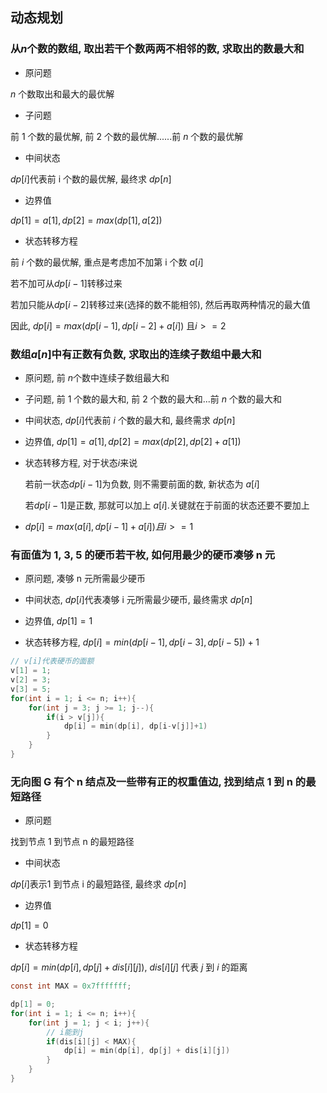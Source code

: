 <!--
 * @Description: 
 * @Version: 1.0
 * @Author: DaLao
 * @Email: dalao@xxx.com
 * @Date: 2021-10-06 13:11:32
 * @LastEditors: dalao
 * @LastEditTime: 2022-04-05 13:42:12
-->

## 动态规划


### 从$n$个数的数组, 取出若干个数两两不相邻的数, 求取出的数最大和


- 原问题

$n$ 个数取出和最大的最优解


- 子问题

前 $1$ 个数的最优解, 前 $2$ 个数的最优解......前 $n$ 个数的最优解


- 中间状态

$dp[i]$代表前 i 个数的最优解, 最终求 $dp[n]$


- 边界值

$dp[1] = a[1], dp[2] = max(dp[1], a[2])$


- 状态转移方程

前 $i$ 个数的最优解, 重点是考虑加不加第 i 个数 $a[i]$

若不加可从$dp[i-1]$转移过来

若加只能从$dp[i-2]$转移过来(选择的数不能相邻), 然后再取两种情况的最大值

因此, $dp[i] = max( dp[i-1], dp[i-2]+a[i])$ 且$i>=2$



### 数组$a[n]$中有正数有负数, 求取出的连续子数组中最大和


- 原问题, 前 $n$个数中连续子数组最大和


- 子问题, 前 $1$ 个数的最大和, 前 $2$ 个数的最大和...前 $n$ 个数的最大和


- 中间状态, $dp[i]$代表前 $i$ 个数的最大和, 最终需求 $dp[n]$


- 边界值, $dp[1] = a[1], dp[2] = max(dp[2], dp[2]+a[1])$


- 状态转移方程, 对于状态$i$来说

    若前一状态$dp[i-1]$为负数, 则不需要前面的数, 新状态为 $a[i]$

    若$dp[i-1]$是正数, 那就可以加上 $a[i]$.关键就在于前面的状态还要不要加上


- $dp[i]=max( a[i], dp[i-1]+a[i]) 且 i>=1$


### 有面值为 1, 3, 5 的硬币若干枚, 如何用最少的硬币凑够 n 元

- 原问题, 凑够 n 元所需最少硬币


- 中间状态, $dp[i]$代表凑够 i 元所需最少硬币, 最终需求 $dp[n]$


- 边界值, $dp[1] = 1$


- 状态转移方程, $dp[i] = min(dp[i-1], dp[i-3], dp[i-5]) + 1$


```c
// v[i]代表硬币的面额
v[1] = 1;
v[2] = 3;
v[3] = 5;
for(int i = 1; i <= n; i++){
    for(int j = 3; j >= 1; j--){
        if(i > v[j]){
            dp[i] = min(dp[i], dp[i-v[j]]+1)
        }
    }
}
```


### 无向图 G 有个 n 结点及一些带有正的权重值边, 找到结点 1 到 n 的最短路径

- 原问题

找到节点 1 到节点 n 的最短路径


- 中间状态

$dp[i]$表示1 到节点 i 的最短路径, 最终求 $dp[n]$


- 边界值

$dp[1] = 0$


- 状态转移方程

$dp[i] = min(dp[i], dp[j]+dis[i][j])$, $dis[i][j]$ 代表 $j$ 到 $i$ 的距离

```c
const int MAX = 0x7fffffff;

dp[1] = 0;
for(int i = 1; i <= n; i++){
    for(int j = 1; j < i; j++){
        // i能到j
        if(dis[i][j] < MAX){
            dp[i] = min(dp[i], dp[j] + dis[i][j])
        }
    }
}
```


